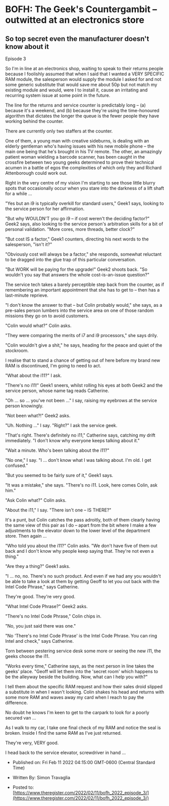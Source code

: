 # BOFH: The Geek's Countergambit – outwitted at an electronics store

## So top secret even the manufacturer doesn't know about it

Episode 3 


  So I'm in line at an electronics shop, waiting to speak to their returns people because I foolishly assumed that when I said that I wanted a VERY SPECIFIC RAM module, the salesperson would supply the module I asked for and not some generic substitute that would save me about 50p but not match my existing module and would, were I to install it, cause an irritating and recurring system issue at some point in the future.



  The line for the returns and service counter is predictably long – (a) because it's a weekend, and (b) because they're using the time-honoured algorithm that dictates the longer the queue is the fewer people they have working behind the counter.



  There are currently only two staffers at the counter.



  One of them, a young man with creative sideburns, is dealing with an elderly gentleman who's having issues with his new mobile phone – the main one being that he's brought in his TV remote. The other, an amazingly patient woman wielding a barcode scanner, has been caught in the crossfire between two young geeks determined to prove their technical acumen in a battle of egos the complexities of which only they and Richard Attenborough could work out.



  Right in the very centre of my vision I'm starting to see those little blurry spots that occasionally occur when you stare into the darkness of a lift shaft for a while …


"Yes but an i9 is typically overkill for standard users," Geek1 says, looking to the service person for her affirmation. 

"But why WOULDN'T you go i9 – if cost weren't the deciding factor?" Geek2 says, also looking to the service person's arbitration skills for a bit of personal validation. "More cores, more threads, better clock?"

"But cost IS a factor," Geek1 counters, directing his next words to the salesperson, "isn't it?"

"Obviously cost will always be a factor," she responds, somewhat reluctant to be dragged into the glue trap of this particular conversation.

"But WORK will be paying for the upgrade!" Geek2 shoots back. "So wouldn't you say that answers the whole cost-is-an-issue question?"

The service tech takes a barely perceptible step back from the counter, as if remembering an important appointment that she has to get to – then has a last-minute reprieve.

"I don't know the answer to that – but Colin probably would," she says, as a pre-sales person lumbers into the service area on one of those random missions they go on to avoid customers.

"Colin would what?" Colin asks.

"They were comparing the merits of i7 and i9 processors," she says drily.

"Colin wouldn't give a shit," he says, heading for the peace and quiet of the stockroom.

I realise that to stand a chance of getting out of here before my brand new RAM is discontinued, I'm going to need to act.

"What about the i11?" I ask.

"There's no i11!" Geek1 sneers, whilst rolling his eyes at both Geek2 and the service person, whose name tag reads Catherine.

"Oh … so … you've not been …" I say, raising my eyebrows at the service person knowingly.

"Not been what?!" Geek2 asks.

"Uh. Nothing …" I say. "Right?" I ask the service geek.

"That's right. There's definitely no i11," Catherine says, catching my drift immediately. "I don't know why everyone keeps talking about it."

"Wait a minute. Who's been talking about the i11?"

"No one," I say. "I … don't know what I was talking about. I'm old. I get confused."

"But you seemed to be fairly sure of it," Geek1 says.

"It was a mistake," she says. "There's no i11. Look, here comes Colin, ask him."

"Ask Colin what?" Colin asks.

"About the i11," I say. "There isn't one – IS THERE?"


  It's a punt, but Colin catches the pass adroitly, both of them clearly having the same view of this pair as I do – apart from the bit where I make a few adjustments to the elevator down to the lower level of the department store. Then again …


"Who told you about the i11?" Colin asks. "We don't have five of them out back and I don't know why people keep saying that. They're not even a thing."

"Are they a thing?" Geek1 asks.

"I … no, no. There's no such product. And even if we had any you wouldn't be able to take a look at them by getting Geoff to let you out back with the Intel Code Phrase," says Catherine.

They're good. They're very good.

"What Intel Code Phrase?" Geek2 asks.

"There's no Intel Code Phrase," Colin chips in.

"No, you just said there was one."

"No 'There's no Intel Code Phrase' is the Intel Code Phrase. You can ring Intel and check," says Catherine.

Torn between pestering service desk some more or seeing the new i11, the geeks choose the i11.

"Works every time," Catherine says, as the next person in line takes the geeks' place. "Geoff will let them into the 'secret room' which happens to be the alleyway beside the building. Now, what can I help you with?"


  I tell them about the specific RAM request and how their sales droid slipped a substitute in when I wasn't looking. Colin shakes his head and returns with some more RAM and waves away my card when I reach to pay the difference.



  No doubt he knows I'm keen to get to the carpark to look for a poorly secured van …



  As I walk to my car, I take one final check of my RAM and notice the seal is broken. Inside I find the same RAM as I've just returned.



  They're very, VERY good.



  I head back to the service elevator, screwdriver in hand …




- Published on: Fri Feb 11 2022 04:15:00 GMT-0600 (Central Standard Time)

- Written By: Simon Travaglia

- Posted to: [https://www.theregister.com/2022/02/11/bofh_2022_episode_3/](https://www.theregister.com/2022/02/11/bofh_2022_episode_3/)